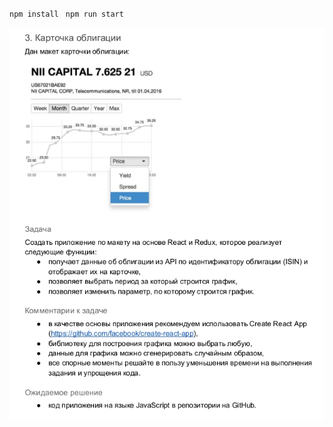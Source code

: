 `npm install`
` npm run start`

![alt text](https://github.com/donPindyukel/SkyBondsTest/blob/master/screenshot.jpg)
